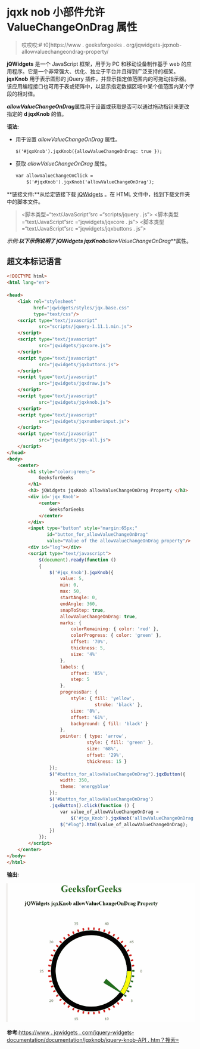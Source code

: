 # jqxk nob 小部件允许 ValueChangeOnDrag 属性

> 哎哎哎:# t0]https://www . geeksforgeeks . org/jqwidgets-jqxnob-allowvaluechangeondrag-property/

**jQWidgets** 是一个 JavaScript 框架，用于为 PC 和移动设备制作基于 web 的应用程序。它是一个非常强大、优化、独立于平台并且得到广泛支持的框架。**jqxKnob** 用于表示圆形的 jQuery 插件，并显示指定值范围内的可拖动指示器。该应用编程接口也可用于表或矩阵中，以显示指定数据区域中某个值范围内某个字段的相对值。

***allowValueChangeOnDrag***属性用于设置或获取是否可以通过拖动指针来更改指定的 **d jqxKnob** 的值。

**语法:**

*   用于设置 *allowValueChangeOnDrag* 属性。

    ```html
    $('#jqxKnob').jqxKnob({allowValueChangeOnDrag: true });
    ```

*   获取 *allowValueChangeOnDrag* 属性。

    ```html
    var allowValueChangeOnClick = 
        $('#jqxKnob').jqxKnob('allowValueChangeOnDrag');
    ```

**链接文件:**从给定链接下载 [jQWidgets](https://www.jqwidgets.com/download/) 。在 HTML 文件中，找到下载文件夹中的脚本文件。

> <link rel="”stylesheet”" href="”jqwidgets/styles/jqx.base.css”" type="”text/css”">
> <脚本类型=“text/JavaScript”src =“scripts/jquery . js”></script>
> <脚本类型=“text/JavaScript”src =“jqwidgets/jqxcore . js”></script>
> <脚本类型=“text/JavaScript”src =“jqwidgets/jqxbuttons . js”>

**示例:**以下示例说明了 jQWidgets jqxKnob***allowValueChangeOnDrag***属性。

## 超文本标记语言

```html
<!DOCTYPE html>
<html lang="en">

<head>
    <link rel="stylesheet"
          href="jqwidgets/styles/jqx.base.css" 
          type="text/css"/>
    <script type="text/javascript" 
            src="scripts/jquery-1.11.1.min.js">
    </script>
    <script type="text/javascript" 
            src="jqwidgets/jqxcore.js">
    </script>
    <script type="text/javascript" 
            src="jqwidgets/jqxbuttons.js">
    </script>
    <script type="text/javascript" 
            src="jqwidgets/jqxdraw.js">
    </script>
    <script type="text/javascript" 
            src="jqwidgets/jqxknob.js">
    </script>
    <script type="text/javascript" 
            src="jqwidgets/jqxnumberinput.js">
    </script>
    <script type="text/javascript" 
            src="jqwidgets/jqx-all.js">
    </script>
</head>
<body>
    <center>
        <h1 style="color:green;">
            GeeksforGeeks
        </h1>
        <h3> jQWidgets jqxKnob allowValueChangeOnDrag Property </h3>
        <div id='jqx_Knob'>
            <center>
                GeeksforGeeks
            </center>
        </div>
        <input type="button" style="margin:65px;" 
               id="button_for_allowValueChangeOnDrag"
               value="Value of the allowValueChangeOnDrag property"/>
        <div id="log"></div>
        <script type="text/javascript">
            $(document).ready(function ()
            {
                $('#jqx_Knob').jqxKnob({
                    value: 5,
                    min: 0,
                    max: 50,
                    startAngle: 0,
                    endAngle: 360,
                    snapToStep: true,
                    allowValueChangeOnDrag: true,
                    marks: {
                        colorRemaining: { color: 'red' },
                        colorProgress: { color: 'green' },
                        offset: '70%',
                        thickness: 5,
                        size: '4%'
                    },
                    labels: {
                        offset: '85%',
                        step: 5
                    },
                    progressBar: {
                        style: { fill: 'yellow', 
                                 stroke: 'black' },
                        size: '8%',
                        offset: '61%',
                        background: { fill: 'black' }
                    },
                    pointer: { type: 'arrow', 
                              style: { fill: 'green' }, 
                              size: '68%', 
                              offset: '29%', 
                              thickness: 15 }
                });
                $("#button_for_allowValueChangeOnDrag").jqxButton({
                    width: 350,
                    theme: 'energyblue'
                });
                $('#button_for_allowValueChangeOnDrag')
                .jqxButton().click(function () {
                    var value_of_allowValueChangeOnDrag =
                        $('#jqx_Knob').jqxKnob('allowValueChangeOnDrag');
                    $("#log").html(value_of_allowValueChangeOnDrag);
                })
            });
        </script>
    </center>
</body>
</html>
```

**输出:**

![](img/6505e6e5220168a7da605dbcd8f5eb3b.png)

**参考:**[https://www . jqwidgets . com/jquery-widgets-documentation/documentation/jqxknob/jquery-knob-API . htm？搜索=](https://www.jqwidgets.com/jquery-widgets-documentation/documentation/jqxknob/jquery-knob-api.htm?search=)